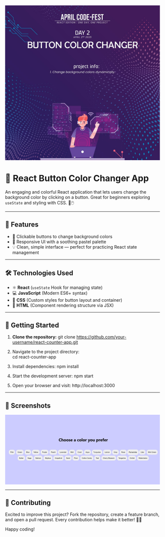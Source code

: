 ![App Screenshot](src/assets/button.jpg)

# 🎨 React Button Color Changer App

An engaging and colorful React application that lets users change the background color by clicking on a button. Great for beginners exploring `useState` and styling with CSS. 🌈🖱️

---

## 🎯 Features
- 🎨 Clickable buttons to change background colors
- 🚀 Responsive UI with a soothing pastel palette
- 💡 Clean, simple interface — perfect for practicing React state management

---

## 🛠️ Technologies Used
- ⚛️ **React** (`useState` Hook for managing state)
- 💻 **JavaScript** (Modern ES6+ syntax)
- 🎨 **CSS** (Custom styles for button layout and container)
- 📄 **HTML** (Component rendering structure via JSX)

---

## 🚀 Getting Started

1. **Clone the repository:**
   git clone https://github.com/your-username/react-counter-app.git

2. Navigate to the project directory:    
   cd react-counter-app

3. Install dependencies:
   npm install

4. Start the development server:
   npm start

5. Open your browser and visit:
   http://localhost:3000

---

## 🎨 Screenshots
![App Screenshot](src/assets/image.png)

---


## 🤝 Contributing
Excited to improve this project? Fork the repository, create a feature branch, and open a pull request. Every contribution helps make it better! 🚀✨

Happy coding!